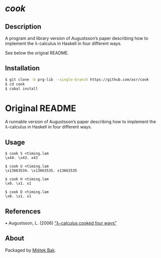 _cook_
======

Description
-----------

A program and library version of Augustsson’s paper describing how to
implement the λ-calculus in Haskell in four different ways.

See below the orignal README.

Installation
------------

```bash
$ git clone -b prg-lib --single-branch https://github.com/asr/cook
$ cd cook
$ cabal install
```

Original README
===============

A runnable version of Augustsson’s paper describing how to implement the λ-calculus in Haskell in four different ways.


Usage
-----

    $ cook S <timing.lam
    \x44. \x43. x43

    $ cook U <timing.lam
    \x13663534. \x13663535. x13663535

    $ cook H <timing.lam
    \x0. \x1. x1

    $ cook D <timing.lam
    \x0. \x1. x1


References
----------

• Augustsson, L. (2006) [“λ-calculus cooked four ways”](doc/pdf/augustsson-2006.pdf)


About
-----

Packaged by [Miëtek Bak](https://mietek.io/).
